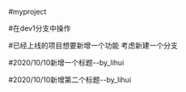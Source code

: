 #myproject


#在dev1分支中操作

#已经上线的项目想要新增一个功能 考虑新建一个分支

#2020/10/10新增一个标题--by_lihui

#2020/10/10新增第二个标题--by_lihui